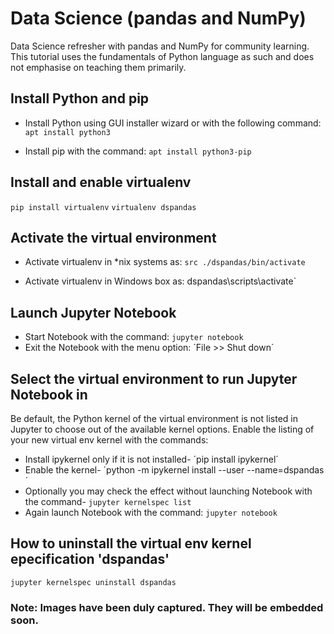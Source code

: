 # Data Science (pandas and NumPy)
Data Science refresher with pandas and NumPy for community learning.
This tutorial uses the fundamentals of Python language as such and does not emphasise on teaching them primarily.

## Install Python and pip
- Install Python using GUI installer wizard or with the following command:
`apt install python3`

- Install pip with the command:
`apt install python3-pip`

## Install and enable virtualenv
`pip install virtualenv`
`virtualenv dspandas`

## Activate the virtual environment
- Activate virtualenv in *nix systems as:
`src ./dspandas/bin/activate`

- Activate virtualenv in Windows box as:
dspandas\scripts\activate`

## Launch Jupyter Notebook
- Start Notebook with the command:
`jupyter notebook`
- Exit the Notebook with the menu option:
´File >> Shut down´

## Select the virtual environment to run Jupyter Notebook in
Be default, the Python kernel of the virtual environment is not listed in Jupyter to choose out of the available kernel options. Enable the listing of your new virtual env kernel with the commands:
- Install ipykernel only if it is not installed-
´pip install ipykernel´
- Enable the kernel-
´python -m ipykernel install --user --name=dspandas´
- Optionally you may check the effect without launching Notebook with the command-
`jupyter kernelspec list`
- Again launch Notebook with the command:
`jupyter notebook`

## How to uninstall the virtual env kernel epecification 'dspandas'
`jupyter kernelspec uninstall dspandas`

### Note: Images have been duly captured. They will be embedded soon.